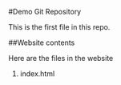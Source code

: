 #Demo Git Repository

This is the first file in this repo.

##Website contents

Here are the files in the website

1. index.html

